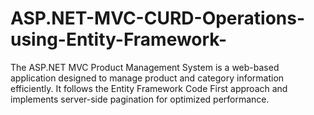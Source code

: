 # ASP.NET-MVC-CURD-Operations-using-Entity-Framework-
The ASP.NET MVC Product Management System is a web-based application designed to manage product and category information efficiently. It follows the Entity Framework Code First approach and implements server-side pagination for optimized performance.
